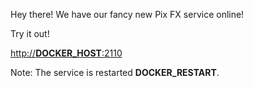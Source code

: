 Hey there! We have our fancy new Pix FX service online!

Try it out!

[http://__DOCKER_HOST__:2110](http://__DOCKER_HOST__:2110)

Note: The service is restarted __DOCKER_RESTART__.